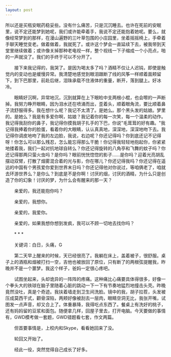 ```yaml
---
layout: post
---
```


所以还是买瓶安眠药稳妥些。没有什么痛苦，只是沉沉睡去。也许在死前的安眠里，说不定还能梦到她呢，我们或许能牵着手，我说不定还能抱着她呢。要么，就像经常梦到的那样，在漫山遍野的三叶草包围的小庄园里，坐着摇摇椅上，手牵着手聊天睡觉变老。做着做着，我就死了。或许这个梦会一直延续下去，被我带到天堂里继续做着；或许像关掉那种老电视一样，整个视线一下子缩成一个小亮点，啪的一声就没了。我们的手终于可以不分开了。

　　接下来我记得的，我哭了。是因为喝太多了吗？酒精不仅让人迟钝，即使是触觉内的变动也是缓慢异常。我清楚地感觉到眼泪跟断了线的风筝一样顺着面颊留下，到下巴那里，前赴后继，泪珠承载不住液体的重量，断开，落到腿上。好冰冷。

　　眼睛好沉啊，异常地沉，沉到就算在上下眼睑中支两根小棍，也会嚓的一声断掉。我努力睁开眼睛，因为泪水还在喷涌而出，歪着头，顺着眼角流，要比顺着鼻子流舒服得多。我在想什么呢？我记不太清了。是她么。那个黑头发的姑娘。梦里的。是她么？我是有多爱你啊，姑娘？我记着你的每一次笑，每一个温柔的动作。我记得我刮你的鼻子，我记得你摸我胡子扎手的下巴，你说"毛茸茸的好有趣。"我记得我捧着你的脸蛋，看着你的大眼睛，认认真真地，深深地，深深地吻下去。我记得你调皮地吻了我的左边脸，我说，右边呢？你还记得吗？你到底还记不记得呀！你怎么可以那么残忍，怎么能忘得那么干脆！你记得我轻轻地抱起你，你紧紧地搂着我，我们一起对抗地球自转么？你还记得旋转的八角亭和飞舞的蚊子吗？你还记得那两只萤火虫吗？是你吗？眼前恍恍惚惚的影子……是你吗？迎着光亮胡乱摆动双臂，打散了烟雾混合着的光与影，你在哪儿？你还记得我吗？你还记得在遥远的中国有个男孩爱你爱到世界末日吗？你还记得他对你说过，等咱俩老了，咱就去环游世界么？是你么？到底是不是你啊！讨厌的烟，讨厌的酒精，为什么只是创造了你的幻象！讨厌的梦，为什么会有醒来的那一天？

　　亲爱的，我还能抱你吗？

　　亲爱的，我想你。

　　亲爱的，我爱你。

　　亲爱的，如果我想你想到发疯，我可以不顾一切地去找你吗？

　　\* \* *

　　关键词：白日，头痛，G

　　第二天早上醒来的时候，天已经很亮了。我躺在床上，盖着被子，很舒服。桌子上的酒瓶和烟被打扫一空，吉他也被放回了原位，只有断了的两根弦提醒我，昨晚并不是一个噩梦。我这个样子，爸妈一定很心疼吧。

　　试图坐起来，头却诡异的一阵阵的疼痛。这种痛比心痛要具体得很多，好像一个拳头大的铁球在脑子里随着心脏的跳动一下一下有节奏地猛烈地撞击头壳。昨晚竟然没吐，真是个奇迹。我扶着墙走到卫生间洗脸。镜中的我，胡子拉茬，头发被压成莫西干式，颧骨深陷，两颊好像被刮去一层肉，眼睛空洞无比，我张开嘴，试图发一点声音，却又合上了。体重暴降，我得吃点东西了。餐桌上有洗好的桃子，还有妈妈留的豆浆和面包。随便拿几样，回屋子里去，打开电脑。今天要做的事情有，GWD模考做一套题，GWD错题看七套，作文两篇。

　　但首要事情是，上校内和Skype，看看她回来了没。

　　轮回又开始了。

　　经此一役，突然觉得自己成长了好多。